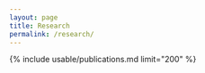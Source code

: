 ```yaml
---
layout: page
title: Research
permalink: /research/
---
```


{% include usable/publications.md limit="200" %}
